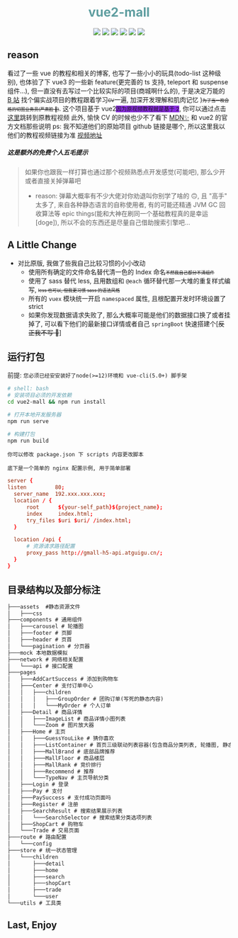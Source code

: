 <h1 style="text-align: center; color: cadetblue;">vue2-mall</h1>

<div align="center">
	<img src="https://img.shields.io/badge/vue-2.6.14-green" />
	<img src="https://img.shields.io/badge/vue--cli-5.0x-orange" />
	<img src="https://img.shields.io/badge/sass-1.52.1-pink" />
	<img src="https://img.shields.io/badge/nprogress-0.2-lightgrey" />
	<img src="https://img.shields.io/badge/and%20more-...-yellowgreen" />
	<img src="https://img.shields.io/badge/license-MIT-blue" />
</div>

## reason

看过了一些 vue 的教程和相关的博客, 也写了一些小小的玩具(todo-list 这种级别), 也体验了下 vue3 的一些新 feature(更完善的 ts 支持, teleport 和 suspense 组件...), 但一直没有去写过一个比较实际的项目(商城啊什么的), 于是决定万能的 [B 站](https://www.bilibili.com) 找个偏实战项目的教程跟着学习<span style="text-decoration: line-through; font-size: 10px;">CV</span>一遍, 加深开发理解和肌肉记忆 )<span style="text-decoration: line-through; font-size: 10px;">为了当一枚合格的切图业务员(严肃脸 🥲)</span>.
这个项目基于 vue2<span style="font-size: 12px; background-color: blueviolet;">因为原视频教程就是基于 2</span>, 你可以通过点击[这里](https://www.bilibili.com/video/BV1Vf4y1T7bw?share_source=copy_web)跳转到原教程视频
此外, 愉快 CV 的时候也少不了看下 [MDN✨](https://developer.mozilla.org/) 和 vue2 的官方文档那些说明
ps: 我不知道他们的原始项目 github 链接是哪个, 所以这里我以他们的教程视频链接为准
[视频地址](https://www.bilibili.com/video/BV1Vf4y1T7bw?share_source=copy_web)

##### 这是额外的免费个人五毛提示

> 如果你也跟我一样打算也通过那个视频熟悉点开发感觉(可能吧), 那么少开或者直接关掉弹幕吧
>
> - reason: 弹幕大概率有不少大佬对你劝退叫你别学了啥的 🙃, 且 "高手" 太多了, 来自各种静态语言的自称使用者, 有的可能还精通 JVM GC 回收算法等 epic things(能和大神在刷同一个基础教程真的是幸运[doge]), 所以不会的东西还是尽量自己借助搜索引擎吧...

## A Little Change

- 对比原版, 我做了些我自己比较习惯的小小改动
  - 使用所有确定的文件命名替代清一色的 Index 命名<span style="text-decoration: line-through; font-size: 10px;">不然我自己都分不清组件</span>
  - 使用了 sass 替代 less, 且用数组和 `@each` 循环替代那一大堆的重复样式编写, <span style="text-decoration: line-through; font-size: 10px;">less 也可以, 但我更习惯 sass 的语法风格</span>
  - 所有的 `vuex` 模块统一开启 `namespaced` 属性, 且根配置开发时环境设置了 strict
  - 如果你发现数据请求失败了, 那么大概率可能是他们的数据接口换了或者挂掉了, 可以看下他们的最新接口详情或者自己 `springBoot` 快速搭建个[~~反正我不写 🥲~~]

## 运行打包

前提: `您必须已经安安装好了node(>=12)环境和 vue-cli(5.0+) 脚手架`

```sh
# shell: bash
# 安装项目必须的开发依赖
cd vue2-mall && npm run install

# 打开本地开发服务器
npm run serve

# 构建打包
npm run build
```

`你可以修改 package.json 下 scripts 内容更改脚本`

`底下是一个简单的 nginx 配置示例, 用于简单部署`

```conf
server {
listen         80;
  server_name  192.xxx.xxx.xxx;
  location / {
      root      ${your-self_path}${project_name};
      index     index.html;
      try_files $uri $uri/ /index.html;
  }

  location /api {
      # 资源请求路径配置
      proxy_pass http://gmall-h5-api.atguigu.cn/;
  }
}
```

## 目录结构以及部分标注

```txt
├───assets  #静态资源文件
│   ├───css
├───components # 通用组件
│   ├───carousel # 轮播图
│   ├───footer # 页脚
│   ├───header # 页首
│   └───pagination # 分页器
├───mock 本地数据模拟
├───network # 网络相关配置
│   └───api # 接口配置
├───pages
│   ├───AddCartSuccess # 添加到购物车
│   ├───Center # 支付订单中心
│   │   ├───children
│   │   │   ├───GroupOrder # 团购订单(写死的静态内容)
│   │   │   └───MyOrder # 个人订单
│   ├───Detail # 商品详情
│   │   ├───ImageList # 商品详情小图列表
│   │   └───Zoom # 图片放大器
│   ├───Home # 主页
│   │   ├───GuessYouLike # 猜你喜欢
│   │   ├───ListContainer # 首页三级联动列表容器(包含商品分类列表, 轮播图, 静态内容导航)
│   │   ├───MallBrand # 底部品牌推荐
│   │   ├───MallFloor # 商品楼层
│   │   ├───MallRank # 竞价排行
│   │   ├───Recommend # 推荐
│   │   └───TypeNav # 主页导航分类
│   ├───Login # 登录
│   ├───Pay # 支付
│   ├───PaySuccess # 支付成功页面吗
│   ├───Register # 注册
│   ├───SearchResult # 搜索结果展示列表
│   │   └───SearchSelector # 搜索结果分类选项列表
│   ├───ShopCart # 购物车
│   └───Trade # 交易页面
├───route # 路由配置
│   └───config
├───store # 统一状态管理
│   └───children
│       ├───detail
│       ├───home
│       ├───search
│       ├───shopCart
│       ├───trade
│       └───user
└───utils # 工具类
```

## Last, Enjoy
